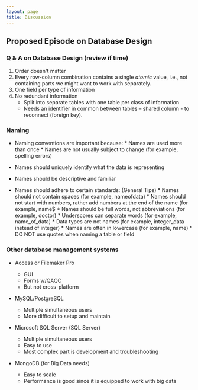 ```yaml
---
layout: page
title: Discussion
---
```



## Proposed Episode on Database Design


### Q & A on Database Design (review if time)

1. Order doesn't matter
2. Every row-column combination contains a single *atomic* value, i.e., not
   containing parts we might want to work with separately.
3. One field per type of information
4. No redundant information
     * Split into separate tables with one table per class of information
	 * Needs an identifier in common between tables – shared column - to
       reconnect (foreign key).

### Naming

* Naming conventions are important because:
        * Names are used more than once
        * Names are not usually subject to change (for example, spelling errors)

* Names should uniquely identify what the data is representing
* Names should be descriptive and familiar
* Names should adhere to certain standards: (General Tips)
        * Names should not contain spaces (for example, nameofdata)
        * Names should not start with numbers, rather add numbers at the end of the name (for example, name$
        * Names should be full words, not abbreviations (for example, doctor)
        * Underscores can separate words (for example, name_of_data)
        * Data types are not names (for example, integer_data instead of integer)
        * Names are often in lowercase (for example, name)
        * DO NOT use quotes when naming a table or field


### Other database management systems

* Access or Filemaker Pro
    * GUI
    * Forms w/QAQC
	* But not cross-platform
* MySQL/PostgreSQL
    * Multiple simultaneous users
	* More difficult to setup and maintain

* Microsoft SQL Server (SQL Server)
    * Multiple simultaneous users
	* Easy to use
	* Most complex part is development and troubleshooting

* MongoDB (for Big Data needs)
    * Easy to scale
    * Performance is good since it is equipped to work with big data



